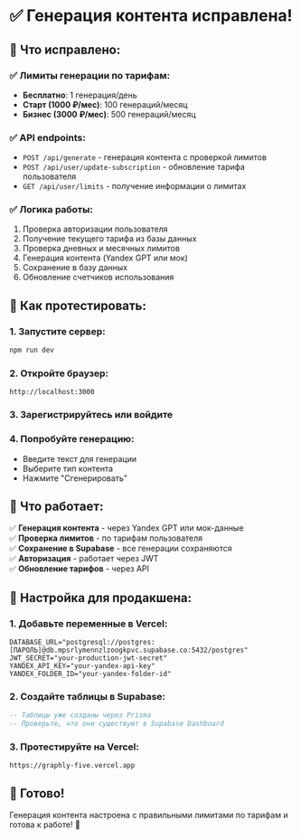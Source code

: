 # ✅ Генерация контента исправлена!

## 🎯 Что исправлено:

### ✅ Лимиты генерации по тарифам:
- **Бесплатно**: 1 генерация/день
- **Старт (1000 ₽/мес)**: 100 генераций/месяц
- **Бизнес (3000 ₽/мес)**: 500 генераций/месяц

### ✅ API endpoints:
- `POST /api/generate` - генерация контента с проверкой лимитов
- `POST /api/user/update-subscription` - обновление тарифа пользователя
- `GET /api/user/limits` - получение информации о лимитах

### ✅ Логика работы:
1. Проверка авторизации пользователя
2. Получение текущего тарифа из базы данных
3. Проверка дневных и месячных лимитов
4. Генерация контента (Yandex GPT или мок)
5. Сохранение в базу данных
6. Обновление счетчиков использования

## 🚀 Как протестировать:

### 1. Запустите сервер:
```bash
npm run dev
```

### 2. Откройте браузер:
```
http://localhost:3000
```

### 3. Зарегистрируйтесь или войдите

### 4. Попробуйте генерацию:
- Введите текст для генерации
- Выберите тип контента
- Нажмите "Сгенерировать"

## 🎉 Что работает:

✅ **Генерация контента** - через Yandex GPT или мок-данные  
✅ **Проверка лимитов** - по тарифам пользователя  
✅ **Сохранение в Supabase** - все генерации сохраняются  
✅ **Авторизация** - работает через JWT  
✅ **Обновление тарифов** - через API  

## 🔧 Настройка для продакшена:

### 1. Добавьте переменные в Vercel:
```env
DATABASE_URL="postgresql://postgres:[ПАРОЛЬ]@db.mpsrlymennzlzoogkpvc.supabase.co:5432/postgres"
JWT_SECRET="your-production-jwt-secret"
YANDEX_API_KEY="your-yandex-api-key"
YANDEX_FOLDER_ID="your-yandex-folder-id"
```

### 2. Создайте таблицы в Supabase:
```sql
-- Таблицы уже созданы через Prisma
-- Проверьте, что они существуют в Supabase Dashboard
```

### 3. Протестируйте на Vercel:
```
https://graphly-five.vercel.app
```

## 🎯 Готово!

Генерация контента настроена с правильными лимитами по тарифам и готова к работе! 🚀
